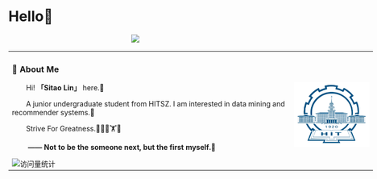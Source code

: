 # Hello🙋
<div align="center">

  <!-- dynamic typing effect 动态打字效果 -->
  <div>
    <a href="https://github.com/hellolst23/">
      <img src="https://readme-typing-svg.demolab.com?font=Fira+Code&pause=1000&width=435&lines=Hello!;Welcome to my homepage!;Enjoy your day!&center=true&size=27" />
    </a>
  </div>

</div>
<div align="center">
  <!-- profile logo 个人资料徽标 -->
  <table style="width: 200%;">

<tr><td>

### 🫡 About Me

<img align="right" width="150" src="https://github.com/hellolst23/hellolst23/blob/main/asset/images/hit.png" />

<p>&emsp;&emsp;Hi! <strong>「Sitao Lin」</strong> here.👋</p>
<p>&emsp;&emsp;A junior undergraduate student from HITSZ. I am interested in data mining and recommender systems.📖</p>
<p>&emsp;&emsp;Strive For Greatness.🏀🏊‍♂️🏋🎶</p>
<p>&emsp;&emsp;<strong>           —— Not to be the someone next, but the first myself.👑</strong></p>
<!-- profile logo 个人资料徽标 -->
  <div>
    <!-- visitor -->
    <img src="https://komarev.com/ghpvc/?username=hellolst&label=Views&color=orange&style=flat" alt="访问量统计" />&emsp;
  </div>
</td></tr>
  </table>
</div>

